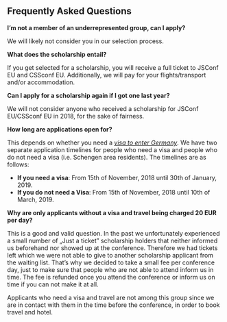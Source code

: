 ## Frequently Asked Questions

__I’m not a member of an underrepresented group, can I apply?__

We will likely not consider you in our selection process.

__What does the scholarship entail?__

If you get selected for a scholarship, you will receive a full ticket to JSConf EU and CSSconf EU. Additionally, we will pay for your flights/transport and/or accommodation.

__Can I apply for a scholarship again if I got one last year?__

We will not consider anyone who received a scholarship for JSConf EU/CSSconf EU in 2018, for the sake of fairness.

__How long are applications open for?__

This depends on whether you need a [_visa to enter Germany_](https://www.auswaertiges-amt.de/en/einreiseundaufenthalt/visabestimmungen-node). We have two separate application timelines for people who need a visa and people who do not need a visa (i.e. Schengen area residents). The timelines are as follows:

- __If you need a visa__: From 15th of November, 2018 until 30th of January, 2019.
- __If you do not need a Visa__: From 15th of November, 2018 until 10th of March, 2019.

__Why are only applicants without a visa and travel being charged 20 EUR per day?__

This is a good and valid question. In the past we unfortunately experienced a small number of „Just a ticket” scholarship holders that neither informed us beforehand nor showed up at the conference. Therefore we had tickets left which we were not able to give to another scholarship applicant from the waiting list. That’s why we decided to take a small fee per conference day, just to make sure that people who are not able to attend inform us in time. The fee is refunded once you attend the conference or inform us on time if you can not make it at all.

Applicants who need a visa and travel are not among this group since we are in contact with them in the time before the conference, in order to book travel and hotel.
